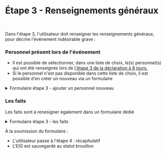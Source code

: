 # Étape 3 - Renseignements généraux

<figure><img src="../../../.gitbook/assets/Capture d’écran 2025-07-09 à 14.59.18.png" alt=""><figcaption></figcaption></figure>

Dans l'étape 3, l'utilisateur doit renseigner les renseignements généraux, pour décrire l'événement indésirable grave :&#x20;

### **Personnel présent lors de l'événement**

* Il est possible de sélectionner, dans une liste de choix, le(s) personnel(s) qui ont été renseignés lors de [l'étape 3 de la déclaration à 8 jours. ](../../declaration-de-sejour/declaration-a-8-jours/etape-3-informations-sur-le-personnel.md)
* Si le personnel n'est pas disponible dans cette liste de choix, il est possible d'en créer un nouveau via un formulaire

<details>

<summary>Formulaire étape 3 - ajouter un personnel nouveau</summary>

{% include "../../../.gitbook/includes/formulaire-eig-etape-3-ajout-personnel.md" %}

</details>

### **Les faits**

Les faits sont à renesigner également dans un formulaire dédié&#x20;

<details>

<summary>Formulaire étape 3 - les faits</summary>

{% include "../../../.gitbook/includes/formulaire-eig-etape-3-les-faits.md" %}

</details>

À la soumission du formulaire :&#x20;

* L'utilisateur passe à l'étape 4 : récapitulatif
* L'EIG est sauvegardé au statut brouillon
